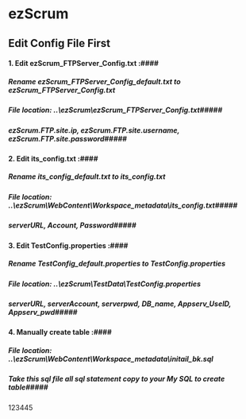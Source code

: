 ezScrum
=======

Edit Config File First
-----------
#### 1. Edit ezScrum_FTPServer_Config.txt :####
##### Rename ezScrum_FTPServer_Config_default.txt to ezScrum_FTPServer_Config.txt
##### File location: ..\ezScrum\ezScrum_FTPServer_Config.txt#####
##### ezScrum.FTP.site.ip, ezScrum.FTP.site.username, ezScrum.FTP.site.password#####
#### 2. Edit its_config.txt :####
##### Rename its_config_default.txt to its_config.txt
##### File location: ..\ezScrum\WebContent\Workspace\_metadata\its_config.txt#####
##### serverURL, Account, Password#####
#### 3. Edit TestConfig.properties :####
##### Rename TestConfig_default.properties to TestConfig.properties
##### File location: ..\ezScrum\TestData\TestConfig.properties
##### serverURL, serverAccount, serverpwd, DB_name, Appserv_UseID, Appserv_pwd#####
#### 4. Manually create table :####
##### File location: ..\ezScrum\WebContent\Workspace\_metadata\initail_bk.sql
##### Take this sql file all sql statement copy to your My SQL to create table#####
123445